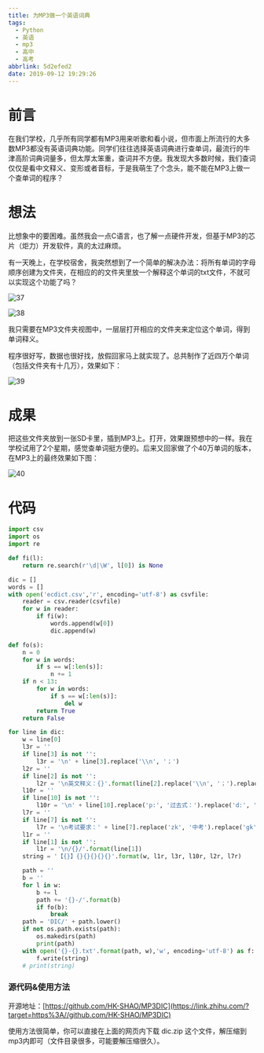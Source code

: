 ```yaml
---
title: 为MP3做一个英语词典
tags:
  - Python
  - 英语
  - mp3
  - 高中
  - 高考
abbrlink: 5d2efed2
date: 2019-09-12 19:29:26
---
```


# 前言

在我们学校，几乎所有同学都有MP3用来听歌和看小说，但市面上所流行的大多数MP3都没有英语词典功能。同学们往往选择英语词典进行查单词，最流行的牛津高阶词典词量多，但太厚太笨重，查词并不方便。我发现大多数时候，我们查词仅仅是看中文释义、变形或者音标，于是我萌生了个念头，能不能在MP3上做一个查单词的程序？

# 想法

比想象中的要困难。虽然我会一点C语言，也了解一点硬件开发，但基于MP3的芯片（炬力）开发软件，真的太过麻烦。

有一天晚上，在学校宿舍，我突然想到了一个简单的解决办法：将所有单词的字母顺序创建为文件夹，在相应的的文件夹里放一个解释这个单词的txt文件，不就可以实现这个功能了吗？

![37](/images/blog/37.PNG)

![38](/images/blog/38.gif)

我只需要在MP3文件夹视图中，一层层打开相应的文件夹来定位这个单词，得到单词释义。

程序很好写，数据也很好找，放假回家马上就实现了。总共制作了近四万个单词（包括文件夹有十几万），效果如下：

![39](/images/blog/39.gif)

# 成果

把这些文件夹放到一张SD卡里，插到MP3上。打开，效果跟预想中的一样。我在学校试用了2个星期，感觉查单词挺方便的。后来又回家做了个40万单词的版本，在MP3上的最终效果如下图：

![40](/images/blog/40.gif)

# 代码

```python
import csv
import os
import re

def fi(l):
    return re.search(r'\d|\W', l[0]) is None

dic = []
words = []
with open('ecdict.csv','r', encoding='utf-8') as csvfile:
    reader = csv.reader(csvfile)
    for w in reader:
        if fi(w):
            words.append(w[0])
            dic.append(w)

def fo(s):
    n = 0
    for w in words:
        if s == w[:len(s)]:
            n += 1
    if n < 13:
        for w in words:
            if s == w[:len(s)]:
                del w
        return True
    return False

for line in dic:
    w = line[0]
    l3r = ''
    if line[3] is not '':
        l3r = '\n' + line[3].replace('\\n', '；')
    l2r = ''
    if line[2] is not '':
        l2r = '\n英文释义：{}'.format(line[2].replace('\\n', '；').replace('：n ', '：n. ').replace('；n ', '；n. '))
    l10r = ''
    if line[10] is not '':
        l10r = '\n' + line[10].replace('p:', '过去式：').replace('d:', '过去分词：').replace('i:', '现在分词：').replace('r:', '比较级：').replace('t:', '最高级：').replace('s:', '复数：').replace('3:', '三单：').replace('0:', '原型：').replace('1:', '形式：').replace('/', '；')
    l7r = ''
    if line[7] is not '':
        l7r = '\n考试要求：' + line[7].replace('zk', '中考').replace('gk', '高考').replace('cet4', '四级').replace('cet6', '六级').replace('ky', '考研').replace('ielts', '雅思').replace('toefl', '托福').replace('gre', 'GRE').replace(' ', '；')
    l1r = ''
    if line[1] is not '':
        l1r = '\n/{}/'.format(line[1])
    string = '【{}】{}{}{}{}{}'.format(w, l1r, l3r, l10r, l2r, l7r)

    path = ''
    b = ''
    for l in w:
        b += l
        path += '{}-/'.format(b)
        if fo(b):
            break
    path = 'DIC/' + path.lower()
    if not os.path.exists(path):
        os.makedirs(path)
        print(path)
    with open('{}-{}.txt'.format(path, w),'w', encoding='utf-8') as f:
        f.write(string)
    # print(string)
```

### 源代码&使用方法

开源地址：[https://github.com/HK-SHAO/MP3DIC](https://link.zhihu.com/?target=https%3A//github.com/HK-SHAO/MP3DIC)

使用方法很简单，你可以直接在上面的网页内下载 dic.zip 这个文件，解压缩到mp3内即可（文件目录很多，可能要解压缩很久）。